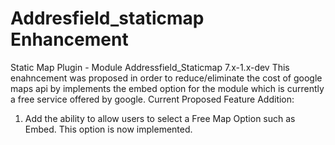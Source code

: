 # Addresfield_staticmap Enhancement
Static Map Plugin - Module Addressfield_Staticmap 7.x-1.x-dev
This enahncement was proposed in order to reduce/eliminate the cost of google maps api by implements the embed option for the module which is currently a free service offered by google.
Current Proposed Feature Addition:
1. Add the ability to allow users to select a Free Map Option such as Embed. This option is now implemented.

